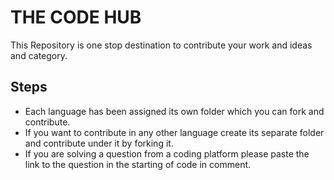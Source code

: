  # THE CODE HUB
This Repository is one stop destination to contribute your work and ideas and category.<br>

## Steps
- Each language has been assigned its own folder which you can fork and contribute.
- If you want to contribute in any other language create its separate folder and contribute under it by forking it.
- If you are solving a question from a coding platform please paste the link to the question in the starting of code in comment.